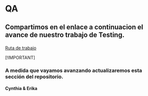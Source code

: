# <p> QA <br> 
## Compartimos en el enlace a continuacion el avance de nuestro trabajo de Testing.  </p>
[Ruta de trabajo](https://docs.google.com/document/d/1G5wRXpPVFPg-whGaKVN6AVXtSCvPiImraRYt5KyjlKI/edit?usp=sharing)

[!IMPORTANT]
### <p>A medida que vayamos avanzando actualizaremos esta sección del repositorio.<br>
#### Cynthia & Erika</p>
